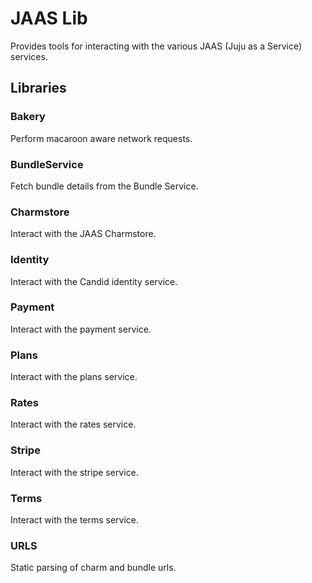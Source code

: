 # JAAS Lib

Provides tools for interacting with the various JAAS (Juju as a Service) services.

## Libraries

### Bakery
Perform macaroon aware network requests.

### BundleService
Fetch bundle details from the Bundle Service.

### Charmstore
Interact with the JAAS Charmstore.

### Identity
Interact with the Candid identity service.

### Payment
Interact with the payment service.

### Plans
Interact with the plans service.

### Rates
Interact with the rates service.

### Stripe
Interact with the stripe service.

### Terms
Interact with the terms service.

### URLS
Static parsing of charm and bundle urls.
